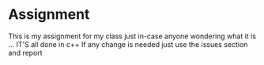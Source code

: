 # Assignment
This is my assignment for my class just in-case anyone wondering what it is ...
IT'S  all done in c++
If any change is needed just use the issues section and report
